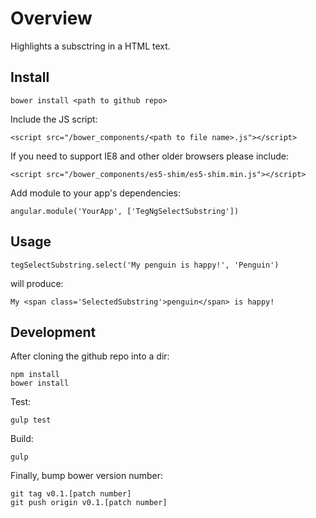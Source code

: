 # Overview

Highlights a subsctring in a HTML text.

## Install

    bower install <path to github repo>

Include the JS script:

    <script src="/bower_components/<path to file name>.js"></script>

If you need to support IE8 and other older browsers please include:

    <script src="/bower_components/es5-shim/es5-shim.min.js"></script>

Add module to your app's dependencies:

    angular.module('YourApp', ['TegNgSelectSubstring'])

## Usage

    tegSelectSubstring.select('My penguin is happy!', 'Penguin')

will produce:

    My <span class='SelectedSubstring'>penguin</span> is happy!


## Development

After cloning the github repo into a dir:

    npm install
    bower install

Test:

    gulp test

Build:

    gulp

Finally, bump bower version number:

    git tag v0.1.[patch number]
    git push origin v0.1.[patch number]



